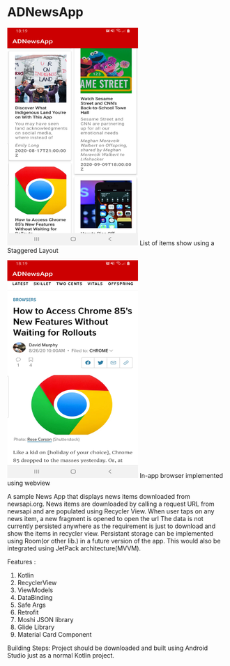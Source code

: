 # ADNewsApp

<img src="https://github.com/AkshataAppDev/ADNewsApp/blob/master/Screenshot_20200917-181904_ADNewsApp.png" width="300" height="500"/> List of items show using a Staggered Layout

<img src="https://github.com/AkshataAppDev/ADNewsApp/blob/master/Screenshot_20200917-181916_ADNewsApp.png" width="300" height="500"/> In-app browser implemented using webview


A sample News App that displays news items downloaded from newsapi.org.
News items are downloaded by calling a request URL from newsapi and are populated using Recycler View. When user taps on any news item, a new fragment is opened
to open the url
The data is not currently persisted anywhere as the requirement is just to download and show the items in recycler view. Persistant storage can be implemented using Room(or other lib.) in a future version of the app. This would also be integrated using JetPack architecture(MVVM).

Features :
1. Kotlin
2. RecyclerView
2. ViewModels
3. DataBinding
4. Safe Args
5. Retrofit
6. Moshi JSON library
7. Glide Library
8. Material Card Component

Building Steps: 
Project should be downloaded and built using Android Studio just as a normal Kotlin project.

